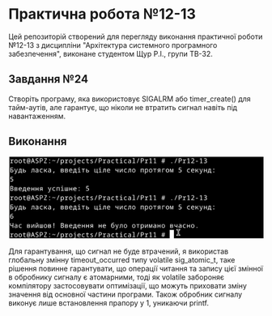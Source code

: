 # Практична робота №12-13
Цей репозиторій cтворений для перегляду виконання практичної роботи №12-13 з дисципліни "Архітектура системного програмного забезпечення", виконане студентом Щур Р.І., групи ТВ-32.

## Завдання №24
  Створіть програму, яка використовує SIGALRM або timer_create() для тайм-аутів, але гарантує, що ніколи не втратить сигнал навіть під навантаженням.

## Виконання
![Pr12-13.png](Pr12-13.png)

Для гарантування, що сигнал не буде втрачений, я використав глобальну змінну timeout_occurred типу volatile sig_atomic_t, таке рішення повинне гарантувати, що операції читання та запису цієї змінної в обробнику сигналу є атомарними, тоді як volatile забороняє компілятору застосовувати оптимізації, що можуть приховати зміну значення від основної частини програми. Також обробник сигналу виконує лише встановлення прапору у 1, уникаючи printf. 
